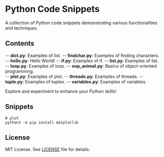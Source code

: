 # Python Code Snippets

A collection of Python code snippets demonstrating various functionalities and techniques.

## Contents

-- **dict.py**: Examples of list.
-- **findchar.py**: Examples of finding characters.
-- **hello.py**: Hello World!
-- **if.py**: Examples of if.
-- **list.py**: Examples of list.
-- **loop.py**: Examples of loop.
-- **oop_animal.py**: Basics of object-oriented programming.  
-- **plot.py**: Examples of plot.
-- **threads.py**: Examples of threads.
-- **tuple.py**: Examples of tuples.
-- **variables.py**: Examples of variables.

Explore and experiment to enhance your Python skills!

## Snippets

```
# plot
python3 -m pip install matplotlib
```

## License

MIT License. See [LICENSE](LICENSE) file for details.
